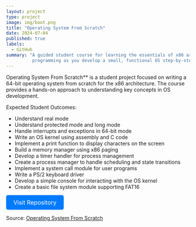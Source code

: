 ```yaml
---
layout: project
type: project
image: img/boot.png
title: "Operating System From Scratch"
date: 2024-07-04
published: true
labels:
  - GitHub
summary: "A guided student course for learning the essentials of x86 architecture and low-level
          programming as you develop a small, functional OS step-by-step."
---
```


Operating System From Scratch** is a student project focused on writing a 64-bit operating system 
from scratch for the x86 architecture. The course provides a hands-on approach to understanding key 
concepts in OS development.

Expected Student Outcomes:
- Understand real mode
- Understand protected mode and long mode
- Handle interrupts and exceptions in 64-bit mode
- Write an OS kernel using assembly and C code
- Implement a print function to display characters on the screen
- Build a memory manager using x86 paging
- Develop a timer handler for process management
- Create a process manager to handle scheduling and state transitions
- Implement a system call module for user programs
- Write a PS/2 keyboard driver
- Develop a simple console for interacting with the OS kernel
- Create a basic file system module supporting FAT16

<a href="https://github.com/Zeniscribbles/Operating-System-From-Scratch" style="display: inline-block; padding: 10px 20px; font-size: 16px; color: #fff; background-color: #007bff; text-align: center; border-radius: 5px; text-decoration: none;">Visit Repository</a>

Source: <a href="https://github.com/Zeniscribbles/Operating-System-From-Scratch.git"><i class="large github icon "></i>Operating System From Scratch</a>

